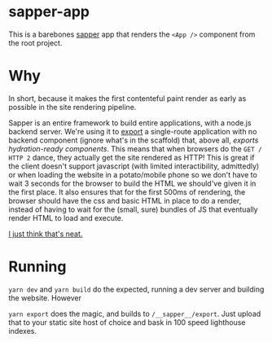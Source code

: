 # sapper-app

This is a barebones [sapper](https://sapper.svelte.dev/) app that renders the `<App />` component from the root project.

# Why

In short, because it makes the first contenteful paint render as early as possible in the site rendering pipeline.

Sapper is an entire framework to build entire applications, with a node.js backend server. We're using it to [export](https://sapper.svelte.dev/docs#Exporting) a single-route application with no backend component (ignore what's in the scaffold) that, above all, _exports hydration-ready components_. This means that when browsers do the `GET / HTTP 2` dance, they actually get the site rendered as HTTP! This is great if the client doesn't support javascript (with limited interactibility, admittedly) or when loading the website in a potato/mobile phone so we don't have to wait 3 seconds for the browser to build the HTML we should've given it in the first place. It also ensures that for the first 500ms of rendering, the browser should have the css and basic HTML in place to do a render, instead of having to wait for the (small, sure) bundles of JS that eventually render HTML to load and execute.

[I just think that's neat.](https://i.redd.it/wgimxlypchy11.jpg)

# Running

`yarn dev` and `yarn build` do the expected, running a dev server and building the website. However

`yarn export` does the magic, and builds to `/__sapper__/export`. Just upload that to your static site host of choice and bask in 100 speed lighthouse indexes.
